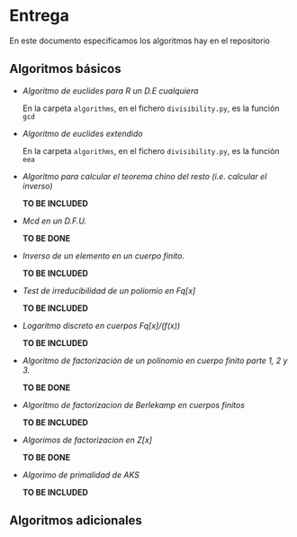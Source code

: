 # Entrega

En este documento especificamos los algoritmos hay en el repositorio

## Algoritmos básicos

<ul>
  <li> <i>Algoritmo de euclides para R un D.E cualquiera</i> </li>

En la carpeta `algorithms`, en el fichero `divisibility.py`, es la función `gcd`

  <li><i>Algoritmo de euclides extendido</i></li>

En la carpeta `algorithms`, en el fichero `divisibility.py`, es la función `eea`

  <li><i>Algoritmo para calcular el teorema chino del resto (i.e. calcular el inverso)</i></li>

<b>TO BE INCLUDED</b>

  <li><i>Mcd en un D.F.U.</i></li>

<b>TO BE DONE</b>

  <li><i>Inverso de un elemento en un cuerpo finito.</i></li>

<b>TO BE INCLUDED</b>

  <li><i>Test de irreducibilidad de un poliomio en Fq[x]</i></li>

<b>TO BE INCLUDED</b>

  <li><i>Logaritmo discreto en cuerpos Fq[x]/(f(x))</i></li>

<b>TO BE INCLUDED</b>

  <li><i>Algoritmo de factorización de un polinomio en cuerpo finito parte 1, 2 y 3.</i></li>

<b>TO BE DONE</b>

  <li><i>Algoritmo de factorizacion de Berlekamp en cuerpos finitos</i></li> 

<b>TO BE INCLUDED</b>

  <li><i>Algorimos de factorizacion en Z[x]</i></li>

<b>TO BE DONE</b>

  <li><i>Algorimo de primalidad de AKS</i></li>

<b>TO BE INCLUDED</b>

</ul>

## Algoritmos adicionales
